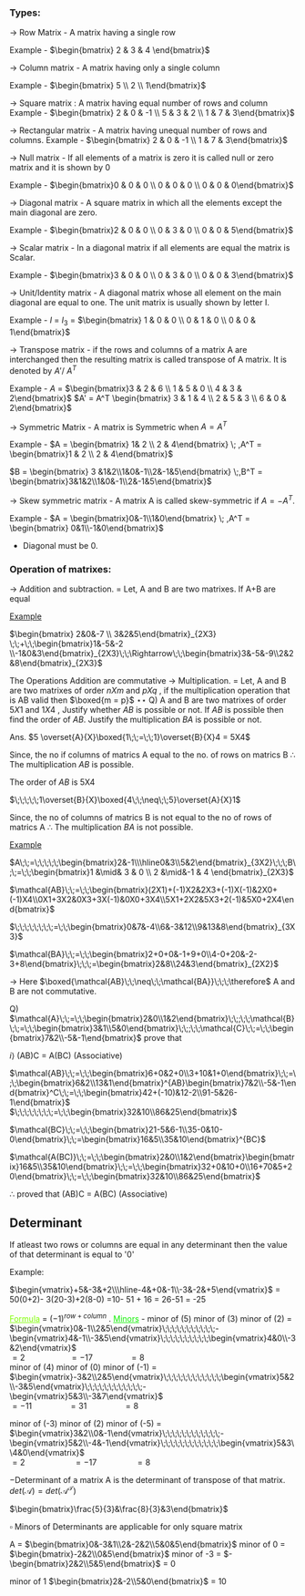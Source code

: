 ### Types:

$\rightarrow$ Row Matrix - A matrix having a single row
   
   Example - $\begin{bmatrix} 2 & 3 & 4 \end{bmatrix}$
   

$\rightarrow$ Column matrix - A matrix having only a single column 
   
   Example - $\begin{bmatrix} 5 \\ 2 \\ 1\end{bmatrix}$
   
   
$\rightarrow$ Square matrix : A matrix having equal number of rows and column 
   Example - $\begin{bmatrix} 2 & 0 & -1 \\ 5 & 3 & 2 \\ 1 & 7 & 3\end{bmatrix}$

$\rightarrow$ Rectangular matrix - A matrix having unequal number of rows and columns.
   Example - $\begin{bmatrix} 2 & 0 & -1 \\ 1 & 7 & 3\end{bmatrix}$

$\rightarrow$ Null matrix - If all elements of a matrix is zero it is called null or zero matrix and it is shown by 0
  
  Example - $\begin{bmatrix}0 & 0 & 0 \\ 0 & 0 & 0 \\ 0 & 0 & 0\end{bmatrix}$

$\rightarrow$ Diagonal matrix - A square matrix in which all the elements except the main diagonal are zero.
   
   Example - $\begin{bmatrix}2 & 0 & 0 \\ 0 & 3 & 0 \\ 0 & 0 & 5\end{bmatrix}$
   
$\rightarrow$ Scalar matrix - In a diagonal matrix if all elements are equal the matrix is Scalar.

   Example - $\begin{bmatrix}3 & 0 & 0 \\ 0 & 3 & 0 \\ 0 & 0 & 3\end{bmatrix}$

$\rightarrow$ Unit/Identity matrix - A diagonal matrix whose all element on the main diagonal are equal to one. The unit matrix is usually shown by letter I.

   Example - $I$ = $I_{3}$ = $\begin{bmatrix} 1 & 0 & 0 \\ 0 & 1 & 0 \\ 0 & 0 & 1\end{bmatrix}$

$\rightarrow$ Transpose matrix - if the rows and columns of a matrix A are interchanged then the resulting matrix is called transpose of A matrix. It is denoted by $A'$/ $A^T$ 

   Example - $A$ = $\begin{bmatrix}3 & 2 & 6 \\ 1 & 5 & 0 \\ 4 & 3 & 2\end{bmatrix}$   $A' = A^T \begin{bmatrix} 3 & 1 & 4 \\ 2 & 5 & 3 \\ 6 & 0 & 2\end{bmatrix}$

$\rightarrow$ Symmetric Matrix - A matrix is Symmetric when $A = A^T$

   Example - $A = \begin{bmatrix} 1& 2 \\ 2 & 4\end{bmatrix} \; ,A^T = \begin{bmatrix}1 & 2 \\ 2 & 4\end{bmatrix}$  
   
   $B = \begin{bmatrix} 3 &1&2\\1&0&-1\\2&-1&5\end{bmatrix} \;,B^T = \begin{bmatrix}3&1&2\\1&0&-1\\2&-1&5\end{bmatrix}$

$\rightarrow$ Skew symmetric matrix - A matrix A is called skew-symmetric if $A = -A^T.$ 

   Example - $A = \begin{bmatrix}0&-1\\1&0\end{bmatrix} \; ,A^T = \begin{bmatrix} 0&1\\-1&0\end{bmatrix}$
* Diagonal must be 0.

### Operation of matrixes:

$\rightarrow$ Addition and subtraction.
= Let, A and B are two matrixes. If A+B are equal 

<u>Example</u>

$\begin{bmatrix} 2&0&-7 \\ 3&2&5\end{bmatrix}_{2X3} \;\;+\;\;\begin{bmatrix}1&-5&-2 \\-1&0&3\end{bmatrix}_{2X3}\;\;\Rightarrow\;\;\begin{bmatrix}3&-5&-9\\2&2&8\end{bmatrix}_{2X3}$

The Operations Addition are commutative
  $\rightarrow$ Multiplication.
  = Let, A and B are two matrixes of order $nXm$ and $pXq$ , if the multiplication operation that is AB valid then $\boxed{m = p}$ 
 $\star\star$
Q) A and B are two matrixes of order $5X1$ and $1X4$ , Justify whether     $AB$ is possible or not. If $AB$ is possible then find the order of $AB$.         Justify the multiplication $BA$ is possible or not.

Ans. $5 \overset{A}{X}\boxed{1\;\;=\;\;1}\overset{B}{X}4 = 5X4$ 

Since, the no if columns of matrics A equal to the no. of rows on matrics B $\therefore$ The multiplication $AB$ is possible.

The order of $AB$ is 5X4 
   
   $\;\;\;\;\;1\overset{B}{X}\boxed{4\;\;\neq\;\;5}\overset{A}{X}1$

Since, the no of columns of matrics B is not equal to the no of rows of matrics A $\therefore$ The multiplication $BA$ is not possible.

<u>Example</u>

$A\;\;=\;\;\;\;\;\begin{bmatrix}2&-1\\\hline0&3\\5&2\end{bmatrix}_{3X2}\;\;\;B\;\;=\;\;\begin{bmatrix}1 &\mid& 3 & 0 \\ 2 &\mid&-1 & 4 \end{bmatrix}_{2X3}$

$\mathcal{AB}\;\;=\;\;\begin{bmatrix}(2X1)+(-1)X2&2X3+(-1)X(-1)&2X0+(-1)X4\\0X1+3X2&0X3+3X(-1)&0X0+3X4\\5X1+2X2&5X3+2(-1)&5X0+2X4\end{bmatrix}$

$\;\;\;\;\;\;\;\;=\;\;\begin{bmatrix}0&7&-4\\6&-3&12\\9&13&8\end{bmatrix}_{3X3}$

$\mathcal{BA}\;\;=\;\;\begin{bmatrix}2+0+0&-1+9+0\\4-0+20&-2-3+8\end{bmatrix}\;\;\;=\begin{bmatrix}2&8\\24&3\end{bmatrix}_{2X2}$


$\rightarrow$ Here $\boxed{\mathcal{AB}\;\;\neq\;\;\mathcal{BA}}\;\;\;\therefore$  A and B are not commutative.

Q) $\mathcal{A}\;\;=\;\;\begin{bmatrix}2&0\\1&2\end{bmatrix}\;\;;\;\;\mathcal{B}\;\;=\;\;\begin{bmatrix}3&1\\5&0\end{bmatrix}\;\;;\;\;\mathcal{C}\;\;=\;\;\begin{bmatrix}7&2\\-5&-1\end{bmatrix}$ prove that 

$i\rangle$ (AB)C = A(BC) (Associative) 

$\mathcal{AB}\;\;=\;\;\begin{bmatrix}6+0&2+0\\3+10&1+0\end{bmatrix}\;\;=\;\;\begin{bmatrix}6&2\\13&1\end{bmatrix}^{AB}\begin{bmatrix}7&2\\-5&-1\end{bmatrix}^C\;\;=\;\;\begin{bmatrix}42+(-10)&12-2\\91-5&26-1\end{bmatrix}$
$\;\;\;\;\;\;\;\;=\;\;\begin{bmatrix}32&10\\86&25\end{bmatrix}$  

$\mathcal{BC}\;\;=\;\;\begin{bmatrix}21-5&6-1\\35-0&10-0\end{bmatrix}\;\;=\begin{bmatrix}16&5\\35&10\end{bmatrix}^{BC}$

$\mathcal{A(BC)}\;\;=\;\;\begin{bmatrix}2&0\\1&2\end{bmatrix}\begin{bmatrix}16&5\\35&10\end{bmatrix}\;\;=\;\;\begin{bmatrix}32+0&10+0\\16+70&5+20\end{bmatrix}\;\;=\;\;\begin{bmatrix}32&10\\86&25\end{bmatrix}$

$\therefore$ proved that (AB)C = A(BC) (Associative) 

## Determinant

If atleast two rows or columns are equal in any determinant then the value of that determinant is equal to '0'

Example:

$\begin{vmatrix}+5&-3&+2\\\hline-4&+0&-1\\-3&-2&+5\end{vmatrix}$ = 50(0+2)- 3(20-3)+2(8-0) =10- 51 + 16 = 26-51 = -25

<font color="chartreuse"><u>Formula</u></font> = $(-1)^{row+column}$ .
<font color ="seafoam"><u>Minors</u></font> - 
minor of (5)      minor of (3)     minor of (2)
= $\begin{vmatrix}0&-1\\2&5\end{vmatrix}\;\;\;\;\;\;\;\;\;\;\;-\begin{vmatrix}4&-1\\-3&5\end{vmatrix}\;\;\;\;\;\;\;\;\;\;\begin{vmatrix}4&0\\-3&2\end{vmatrix}$  
$= 2\;\;\;\;\;\;\;\;\;\;\;\;\;$ $\;\;\;\;\;\;\;\;=-17\;\;\;\;\;\;\;\;\;\;\;\;$ $\;\;\;\;\;=8$      
minor of (4)       minor of (0)    minor of (-1)
= $\begin{vmatrix}-3&2\\2&5\end{vmatrix}\;\;\;\;\;\;\;\;\;\;\;\;\begin{vmatrix}5&2\\-3&5\end{vmatrix}\;\;\;\;\;\;\;\;\;\;\;\;-\begin{vmatrix}5&3\\-3&7\end{vmatrix}$  
$= -11\;\;\;\;\;\;\;\;\;\;\;\;\;$ $\;\;\;\;=31\;\;\;\;\;\;\;\;\;\;\;\;$ $\;\;\;\;\;=8$  

minor of (-3)       minor of (2)    minor of (-5)
= $\begin{vmatrix}3&2\\0&-1\end{vmatrix}\;\;\;\;\;\;\;\;\;\;\;\;-\begin{vmatrix}5&2\\-4&-1\end{vmatrix}\;\;\;\;\;\;\;\;\;\;\;\;\begin{vmatrix}5&3\\4&0\end{vmatrix}$  
$= 2\;\;\;\;\;\;\;\;\;\;\;\;\;$ $\;\;\;\;\;\;\;\;\;\;=-17\;\;\;\;\;\;\;\;\;\;\;\;$ $\;\;\;\;\;\;=8$  

$-$Determinant of a matrix A is the determinant of transpose of that matrix.
$det(\mathcal{A}) = det(\mathcal{A}^\mathcal{T})$

$\begin{bmatrix}\frac{5}{3}&\frac{8}{3}&3\end{bmatrix}$

$\square$ Minors of Determinants are applicable for only square matrix

A = $\begin{bmatrix}0&-3&1\\2&-2&2\\5&0&5\end{bmatrix}$ minor of 0 = $\begin{bmatrix}-2&2\\0&5\end{bmatrix}$ minor of -3 = $-\begin{bmatrix}2&2\\5&5\end{bmatrix}$ = 0 

minor of 1 $\begin{bmatrix}2&-2\\5&0\end{bmatrix}$ = 10

